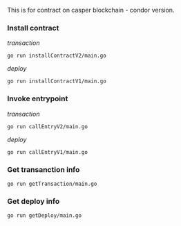 This is for contract on casper blockchain - condor version.

### Install contract 

*transaction*

```
go run installContractV2/main.go
```

*deploy*

```
go run installContractV1/main.go
```

### Invoke entrypoint

*transaction*

```
go run callEntryV2/main.go
```

*deploy*

```
go run callEntryV1/main.go
```

### Get transanction info

```
go run getTransaction/main.go
```

### Get deploy info

```
go run getDeploy/main.go
```